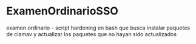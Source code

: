 # ExamenOrdinarioSSO
examen ordinario - script hardening en bash que busca instalar paquetes de clamav y actualizar los paquetes que no hayan sido actualizados
